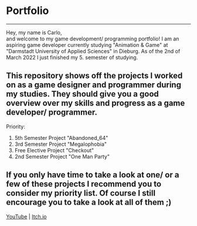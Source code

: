 # Portfolio
----------
Hey, my name is Carlo,  
and welcome to my game development/ programming portfolio!
I am an aspiring game developer currently studying "Animation & Game" at "Darmstadt University of Applied Sciences" in Dieburg.
As of the 2nd of March 2022 I just finished my 5. semester of studying.  
  
This repository shows off the projects I worked on as a game designer and programmer during my studies. They should give you a good overview over my skills and progress as a game developer/ programmer.
----------
Priority:  
1. 5th Semester Project "Abandoned_64"  
2. 3rd Semester Project "Megalophobia"  
3. Free Elective Project "Checkout"  
4. 2nd Semester Project "One Man Party"  

If you only have time to take a look at one/ or a few of these projects I recommend you to consider my priority list. Of course I still encourage you to take a look at all of them ;)
----------
<a href="https://www.youtube.com/channel/UCJKa8idl7TpF9RqIwFwmBOQ">YouTube</a> | <a href="https://apandev.itch.io/">Itch.io</a>
